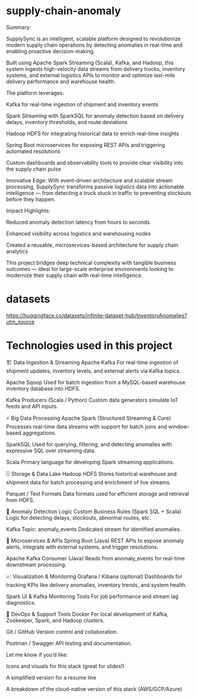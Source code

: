 # supply-chain-anomaly
Summary:

SupplySync is an intelligent, scalable platform designed to revolutionize modern supply chain operations by detecting anomalies in real-time and enabling proactive decision-making.

Built using Apache Spark Streaming (Scala), Kafka, and Hadoop, this system ingests high-velocity data streams from delivery trucks, inventory systems, and external logistics APIs to monitor and optimize last-mile delivery performance and warehouse health.

The platform leverages:

Kafka for real-time ingestion of shipment and inventory events

Spark Streaming with SparkSQL for anomaly detection based on delivery delays, inventory thresholds, and route deviations

Hadoop HDFS for integrating historical data to enrich real-time insights

Spring Boot microservices for exposing REST APIs and triggering automated resolutions

Custom dashboards and observability tools to provide clear visibility into the supply chain pulse

Innovative Edge: With event-driven architecture and scalable stream processing, SupplySync transforms passive logistics data into actionable intelligence — from detecting a truck stuck in traffic to preventing stockouts before they happen.

Impact Highlights:

Reduced anomaly detection latency from hours to seconds

Enhanced visibility across logistics and warehousing nodes

Created a reusable, microservices-based architecture for supply chain analytics

This project bridges deep technical complexity with tangible business outcomes — ideal for large-scale enterprise environments looking to modernize their supply chain with real-time intelligence.

# datasets
https://huggingface.co/datasets/infinite-dataset-hub/InventoryAnomalies?utm_source

# Technologies used in this project
🏗 Data Ingestion & Streaming
Apache Kafka
For real-time ingestion of shipment updates, inventory levels, and external alerts via Kafka topics.

Apache Sqoop
Used for batch ingestion from a MySQL-based warehouse inventory database into HDFS.

Kafka Producers (Scala / Python)
Custom data generators simulate IoT feeds and API inputs.

⚡ Big Data Processing
Apache Spark (Structured Streaming & Core)
Processes real-time data streams with support for batch joins and window-based aggregations.

SparkSQL
Used for querying, filtering, and detecting anomalies with expressive SQL over streaming data.

Scala
Primary language for developing Spark streaming applications.

🗄️ Storage & Data Lake
Hadoop HDFS
Stores historical warehouse and shipment data for batch processing and enrichment of live streams.

Parquet / Text Formats
Data formats used for efficient storage and retrieval from HDFS.

🧪 Anomaly Detection Logic
Custom Business Rules (Spark SQL + Scala)
Logic for detecting delays, stockouts, abnormal routes, etc.

Kafka Topic: anomaly_events
Dedicated stream for identified anomalies.

🧩 Microservices & APIs
Spring Boot (Java)
REST APIs to expose anomaly alerts, integrate with external systems, and trigger resolutions.

Apache Kafka Consumer (Java)
Reads from anomaly_events for real-time downstream processing.

📈 Visualization & Monitoring
Grafana / Kibana (optional)
Dashboards for tracking KPIs like delivery anomalies, inventory trends, and system health.

Spark UI & Kafka Monitoring Tools
For job performance and stream lag diagnostics.

🧰 DevOps & Support Tools
Docker
For local development of Kafka, Zookeeper, Spark, and Hadoop clusters.

Git / GitHub
Version control and collaboration.

Postman / Swagger
API testing and documentation.

Let me know if you’d like:

Icons and visuals for this stack (great for slides!)

A simplified version for a resume line

A breakdown of the cloud-native version of this stack (AWS/GCP/Azure)

    
